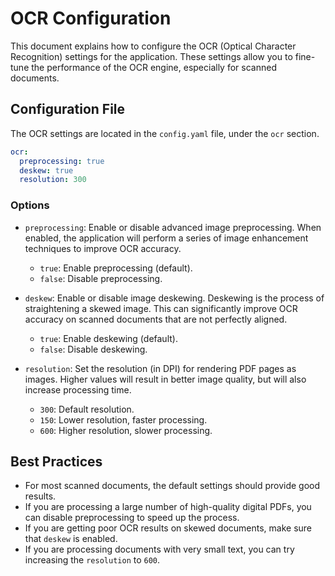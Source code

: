 # OCR Configuration

This document explains how to configure the OCR (Optical Character Recognition) settings for the application. These settings allow you to fine-tune the performance of the OCR engine, especially for scanned documents.

## Configuration File

The OCR settings are located in the `config.yaml` file, under the `ocr` section.

```yaml
ocr:
  preprocessing: true
  deskew: true
  resolution: 300
```

### Options

- `preprocessing`: Enable or disable advanced image preprocessing. When enabled, the application will perform a series of image enhancement techniques to improve OCR accuracy.
  - `true`: Enable preprocessing (default).
  - `false`: Disable preprocessing.

- `deskew`: Enable or disable image deskewing. Deskewing is the process of straightening a skewed image. This can significantly improve OCR accuracy on scanned documents that are not perfectly aligned.
  - `true`: Enable deskewing (default).
  - `false`: Disable deskewing.

- `resolution`: Set the resolution (in DPI) for rendering PDF pages as images. Higher values will result in better image quality, but will also increase processing time.
  - `300`: Default resolution.
  - `150`: Lower resolution, faster processing.
  - `600`: Higher resolution, slower processing.

## Best Practices

- For most scanned documents, the default settings should provide good results.
- If you are processing a large number of high-quality digital PDFs, you can disable preprocessing to speed up the process.
- If you are getting poor OCR results on skewed documents, make sure that `deskew` is enabled.
- If you are processing documents with very small text, you can try increasing the `resolution` to `600`.
